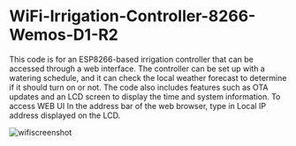 # WiFi-Irrigation-Controller-8266-Wemos-D1-R2

This code is for an ESP8266-based irrigation controller that can be accessed through a web interface. The controller can be set up with a watering schedule, and it can check the local weather forecast to determine if it should turn on or not. The code also includes features such as OTA updates and an LCD screen to display the time and system information. To access WEB UI In the address bar of the web browser, type in Local IP address displayed on the LCD.

![wifiscreenshot](https://user-images.githubusercontent.com/72150418/225305354-a4d3425f-779d-4928-9462-fcdba512d2fb.png)
